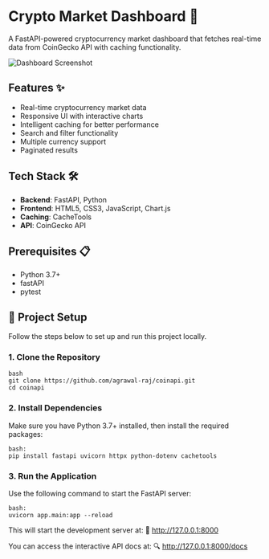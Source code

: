 # Crypto Market Dashboard 🚀

A FastAPI-powered cryptocurrency market dashboard that fetches real-time data from CoinGecko API with caching functionality.

![Dashboard Screenshot]((https://imgur.com/a/IMxBBiN))

## Features ✨

- Real-time cryptocurrency market data
- Responsive UI with interactive charts
- Intelligent caching for better performance
- Search and filter functionality
- Multiple currency support
- Paginated results

## Tech Stack 🛠️

- **Backend**: FastAPI, Python
- **Frontend**: HTML5, CSS3, JavaScript, Chart.js
- **Caching**: CacheTools
- **API**: CoinGecko API

## Prerequisites 📋

- Python 3.7+
- fastAPI
- pytest

## 🚀 Project Setup
Follow the steps below to set up and run this project locally.

### 1. Clone the Repository

```
bash
git clone https://github.com/agrawal-raj/coinapi.git
cd coinapi
```

### 2. Install Dependencies
Make sure you have Python 3.7+ installed, then install the required packages:
```
bash:
pip install fastapi uvicorn httpx python-dotenv cachetools
```

### 3. Run the Application
Use the following command to start the FastAPI server:
```
bash:
uvicorn app.main:app --reload
```

This will start the development server at:
📍 http://127.0.0.1:8000

You can access the interactive API docs at:
🔍 http://127.0.0.1:8000/docs
